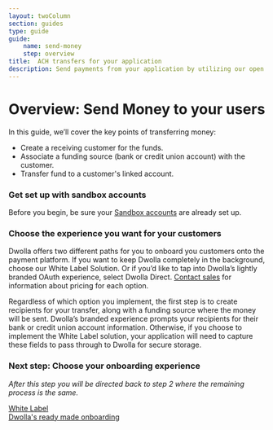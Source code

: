 ```yaml
---
layout: twoColumn
section: guides
type: guide
guide: 
    name: send-money
    step: overview
title:  ACH transfers for your application
description: Send payments from your application by utilizing our open API with no per transaction fees. 
---
```


# Overview: Send Money to your users

In this guide, we’ll cover the key points of transferring money:


- Create a receiving customer for the funds.
- Associate a funding source (bank or credit union account) with the customer. 
- Transfer fund to a customer's linked account.

### Get set up with sandbox accounts

Before you begin, be sure your [Sandbox accounts](/guides/sandbox-setup) are already set up. 

### Choose the experience you want for your customers

Dwolla offers two different paths for you to onboard you customers onto the payment platform. If you want to keep Dwolla completely in the background, choose our White Label Solution. Or if you’d like to tap into Dwolla’s lightly branded OAuth experience, select Dwolla Direct. [Contact sales](https://www.dwolla.com/contact) for information about pricing for each option. 

Regardless of which option you implement, the first step is to create recipients for your transfer, along with a funding source where the money will be sent. Dwolla’s branded experience prompts your recipients for their bank or credit union account information. Otherwise, if you choose to implement the White Label solution, your application will need to capture these fields to pass through to Dwolla for secure storage.

### Next step: Choose your onboarding experience

*After this step you will be directed back to step 2 where the remaining process is the same.*

<nav class="decision-nav">
<div>
    <a href="01-white-label-onboarding.html">White Label</a>
</div>
<div>
    <a href="01-direct-onboarding.html">Dwolla's ready made onboarding</a>
</div>
</nav>
